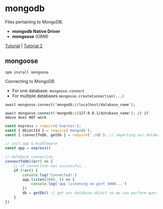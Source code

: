 # mongodb
Files pertaining to MongoDB. 

- **mongodb Native Driver**
- **mongoose** (ORM)

[Tutorial](mongodb-tutorial.md) |
[Tutorial 2](mongodb-tutorial-2.md)

## mongoose

`npm install mongoose`

Connecting to MongoDB

- For one database: `mongoose.connect`
- For multiple databases `mongoose.createConnection(...)`

`await mongoose.connect('mongodb://localhost/database_name');`

`await mongoose.connect('mongodb://127.0.0.1/database_name'); // if above does NOT work`


```js
const express = require('express');
const { ObjectId } = require('mongodb');
const { connectToDb, getDb } = require('./db'); // importing our database setup file

// init app & middleware
const app = express()

// database connection
connectToDb((err) => {
    // if connection was successful...
    if (!err) {
        console.log('Connected!')
        app.listen(3000, () => {
            console.log('app listening on port 3000...')
        })
        db = getDb() // get our database object so we can perform queries/mutations
    }
})
```
